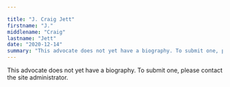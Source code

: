 ```yaml
---

title: "J. Craig Jett"
firstname: "J."
middlename: "Craig"
lastname: "Jett"
date: "2020-12-14"
summary: "This advocate does not yet have a biography. To submit one, please contact the site administrator."
---
```

This advocate does not yet have a biography. To submit one, please contact the site administrator.

